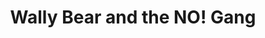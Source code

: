 ---
layout: video
series: Angry Video Game Nerd
season: 1
episode: 8
title: "Wally Bear and the NO! Gang"
permalink: /avgn/episode-8
video_id: QVS0Uks4ZUw
alt_video_id: ihJo0jmX9gk
drive_id: 1FeszWm-Uw4NAapjzWO3J_dmnU4bHiLIw
release_date: 2006-09-01
previous_titles:
  - "Angry Nintendo Nerd: Wally Bear and the NO! Gang"
toggle: off
platforms:
  - Nintendo Entertainment System
short_platforms:
  - NES
title-card:
thumbnails:
games:
  - Wally Bear and the NO! Gang
mikes_notes: |
  – For episode 8 the Nerd reviews Wally Bear and the NO! Gang (NES)

  – Other than Dr. Jekyll & Mr. Hyde, so far most of the games reviewed were well known. Now we started to delve into the more obscure NES titles.

  – Later on for the AVGN Volume 1 DVD release a new scene was added where the Nerd calls the Wally Bear hotline!
current_description: |
  The Nerd finds out what is bad about Wally Bear and the NO! Gang for the NES, a game aimed at teaching kids to not take drugs. This is Angry Video Game Nerd episode 8. 

  Release in 1992, Wally Bear and the NO! Gang was inspired by Nancy Reagan's 'Just say No!' campaign.  Originally, the full titled was 'Wally Bear and the Just Say No Gang', but was shorten due to the 'Just Say No' phrase was already trademarked.

  As with other unlicensed NES titles (Tengen, Wisdom Tree), Wally Bear came in a obscure black cartridge that differed from other NES carts.  

  In this game, you star as Wally Bear, who must travel through levels while avoiding obstacles and Ricky the Rat.  During these stages, you come across with situations from convincing friends not to do drugs or join a gang.

  This is an edutainment game that was meant to keep kids away from drugs and gangs, but with AVGN involved, he encourage you to say no to drugs and NO to games like this!

  Note: The toll free number hotline: 1-800-HI-WALLY was still active during AVGN's review, but was disconnected in Oct. 2007.

---